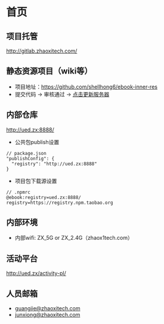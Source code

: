 # 首页

## 项目托管

http://gitlab.zhaoxitech.com/

## 静态资源项目（wiki等）

* 项目地址：https://github.com/shellhong6/ebook-inner-res
* 提交代码 -> 审核通过 -> <a href='http://ued.zx:3333/git/pull' target='_blank'>点击更新服务器</a>

## 内部仓库

http://ued.zx:8888/

* 公共包publish设置

```
// package.json
"publishConfig": {
  "registry": "http://ued.zx:8888"
}
```

* 项目包下载源设置

```
// .npmrc
@ebook:registry=ued.zx:8888/
registry=https://registry.npm.taobao.org
```

## 内部环境

* 内部wifi: ZX_5G or ZX_2.4G（zhaox1tech.com）

## 活动平台

http://ued.zx/activity-pl/

## 人员邮箱

* guangjie@zhaoxitech.com
* junxiong@zhaoxitech.com
